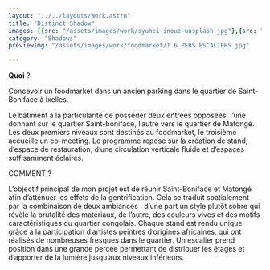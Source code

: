```yaml
---
layout: "../../layouts/Work.astro"
title: "Distinct Shadow"
images: [{src: "/assets/images/work/syuhei-inoue-unsplash.jpg"},{src: "/assets/images/work/alesia-kazantceva-unsplash.jpg"}]
category: "Shadows"
previewImg: "/assets/images/work/foodmarket/1.6 PERS ESCALIERS.jpg"

---
```


**Quoi** ?

Concevoir un foodmarket dans un ancien parking dans le quartier de Saint-Boniface à Ixelles. 

Le bâtiment a la particularité de posséder deux entrées opposées, l’une donnant sur le quartier Saint-boniface, l’autre vers le quartier de 
Matongé. Les deux premiers niveaux sont destinés au foodmarket, le 
troisième accueille un co-meeting. Le programme repose sur la création de stand, d’espace de restauration, d’une circulation verticale fluide et d’espaces suffisamment éclairés.

COMMENT ?

L’objectif principal de mon projet est de réunir Saint-Boniface et Matongé afin d’atténuer les effets de la gentrification. Cela se traduit spatialement par la combinaison de deux ambiances : d’une part un style plutôt sobre qui révèle la brutalité des matériaux, de l’autre, des couleurs vives et des motifs caractéristiques du quartier congolais. Chaque stand est rendu unique grâce à la participation d’artistes peintres d’origines africaines, qui ont réalisés de nombreuses fresques dans le quartier. Un escalier prend position dans une grande percée permettant de distribuer les étages et d’apporter de la lumière jusqu’aux niveaux inférieurs.